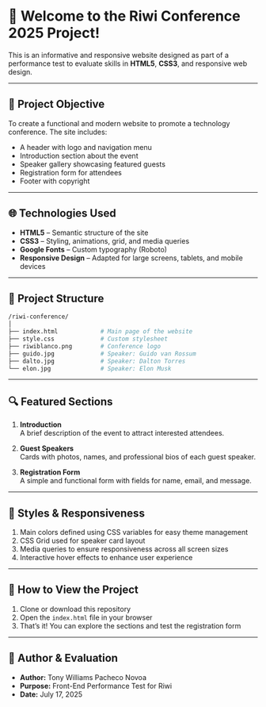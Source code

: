 # 🎉 Welcome to the Riwi Conference 2025 Project!

This is an informative and responsive website designed as part of a performance test to evaluate skills in **HTML5**, **CSS3**, and responsive web design.

---

## 🧠 Project Objective

To create a functional and modern website to promote a technology conference. The site includes:

- A header with logo and navigation menu  
- Introduction section about the event  
- Speaker gallery showcasing featured guests  
- Registration form for attendees  
- Footer with copyright

---

## 🌐 Technologies Used

- **HTML5** – Semantic structure of the site  
- **CSS3** – Styling, animations, grid, and media queries  
- **Google Fonts** – Custom typography (Roboto)  
- **Responsive Design** – Adapted for large screens, tablets, and mobile devices

---

## 📁 Project Structure

```bash
/riwi-conference/
│
├── index.html            # Main page of the website
├── style.css             # Custom stylesheet
├── riwiblanco.png        # Conference logo
├── guido.jpg             # Speaker: Guido van Rossum
├── dalto.jpg             # Speaker: Dalton Torres
└── elon.jpg              # Speaker: Elon Musk
```

---

## 🔍 Featured Sections

1. **Introduction**  
   A brief description of the event to attract interested attendees.

2. **Guest Speakers**  
   Cards with photos, names, and professional bios of each guest speaker.

3. **Registration Form**  
   A simple and functional form with fields for name, email, and message.

---

## 🎨 Styles & Responsiveness

1. Main colors defined using CSS variables for easy theme management  
2. CSS Grid used for speaker card layout  
3. Media queries to ensure responsiveness across all screen sizes  
4. Interactive hover effects to enhance user experience

---

## 🚀 How to View the Project

1. Clone or download this repository  
2. Open the `index.html` file in your browser  
3. That’s it! You can explore the sections and test the registration form

---

## 🧪 Author & Evaluation

- **Author:** Tony Williams Pacheco Novoa  
- **Purpose:** Front-End Performance Test for Riwi  
- **Date:** July 17, 2025




